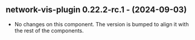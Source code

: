   ## network-vis-plugin 0.22.2-rc.1 - (2024-09-03)
  
  * No changes on this component. The version is bumped to align it
    with the rest of the components.
